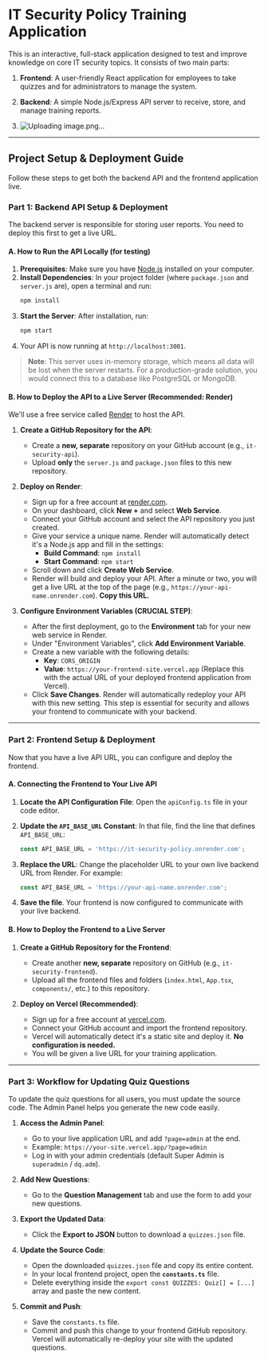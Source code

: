 # IT Security Policy Training Application

This is an interactive, full-stack application designed to test and improve knowledge on core IT security topics. It consists of two main parts:

1.  **Frontend**: A user-friendly React application for employees to take quizzes and for administrators to manage the system.
2.  **Backend**: A simple Node.js/Express API server to receive, store, and manage training reports.

3.  ![Uploading image.png…]()


---

## Project Setup & Deployment Guide

Follow these steps to get both the backend API and the frontend application live.

### Part 1: Backend API Setup & Deployment

The backend server is responsible for storing user reports. You need to deploy this first to get a live URL.

#### A. How to Run the API Locally (for testing)

1.  **Prerequisites**: Make sure you have [Node.js](https://nodejs.org/) installed on your computer.
2.  **Install Dependencies**: In your project folder (where `package.json` and `server.js` are), open a terminal and run:
    ```bash
    npm install
    ```
3.  **Start the Server**: After installation, run:
    ```bash
    npm start
    ```
4.  Your API is now running at `http://localhost:3001`.

> **Note**: This server uses in-memory storage, which means all data will be lost when the server restarts. For a production-grade solution, you would connect this to a database like PostgreSQL or MongoDB.

#### B. How to Deploy the API to a Live Server (Recommended: Render)

We'll use a free service called [Render](https://render.com) to host the API.

1.  **Create a GitHub Repository for the API**:
    - Create a **new, separate** repository on your GitHub account (e.g., `it-security-api`).
    - Upload **only** the `server.js` and `package.json` files to this new repository.

2.  **Deploy on Render**:
    - Sign up for a free account at [render.com](https://render.com).
    - On your dashboard, click **New +** and select **Web Service**.
    - Connect your GitHub account and select the API repository you just created.
    - Give your service a unique name. Render will automatically detect it's a Node.js app and fill in the settings:
      - **Build Command**: `npm install`
      - **Start Command**: `npm start`
    - Scroll down and click **Create Web Service**.
    - Render will build and deploy your API. After a minute or two, you will get a live URL at the top of the page (e.g., `https://your-api-name.onrender.com`). **Copy this URL.**

3.  **Configure Environment Variables (CRUCIAL STEP)**:
    - After the first deployment, go to the **Environment** tab for your new web service in Render.
    - Under "Environment Variables", click **Add Environment Variable**.
    - Create a new variable with the following details:
      - **Key**: `CORS_ORIGIN`
      - **Value**: `https://your-frontend-site.vercel.app` (Replace this with the actual URL of your deployed frontend application from Vercel).
    - Click **Save Changes**. Render will automatically redeploy your API with this new setting. This step is essential for security and allows your frontend to communicate with your backend.

---

### Part 2: Frontend Setup & Deployment

Now that you have a live API URL, you can configure and deploy the frontend.

#### A. Connecting the Frontend to Your Live API

1.  **Locate the API Configuration File**:
    Open the `apiConfig.ts` file in your code editor.

2.  **Update the `API_BASE_URL` Constant**:
    In that file, find the line that defines `API_BASE_URL`:
    ```javascript
    const API_BASE_URL = 'https://it-security-policy.onrender.com';
    ```

3.  **Replace the URL**:
    Change the placeholder URL to your own live backend URL from Render. For example:
    ```javascript
    const API_BASE_URL = 'https://your-api-name.onrender.com';
    ```

4.  **Save the file**. Your frontend is now configured to communicate with your live backend.

#### B. How to Deploy the Frontend to a Live Server

1.  **Create a GitHub Repository for the Frontend**:
    - Create another **new, separate** repository on GitHub (e.g., `it-security-frontend`).
    - Upload all the frontend files and folders (`index.html`, `App.tsx`, `components/`, etc.) to this repository.

2.  **Deploy on Vercel (Recommended)**:
    - Sign up for a free account at [vercel.com](https://vercel.com).
    - Connect your GitHub account and import the frontend repository.
    - Vercel will automatically detect it's a static site and deploy it. **No configuration is needed.**
    - You will be given a live URL for your training application.

---

### Part 3: Workflow for Updating Quiz Questions

To update the quiz questions for all users, you must update the source code. The Admin Panel helps you generate the new code easily.

1.  **Access the Admin Panel**:
    - Go to your live application URL and add `?page=admin` at the end.
    - Example: `https://your-site.vercel.app/?page=admin`
    - Log in with your admin credentials (default Super Admin is `superadmin` / `dq.adm`).

2.  **Add New Questions**:
    - Go to the **Question Management** tab and use the form to add your new questions.

3.  **Export the Updated Data**:
    - Click the **Export to JSON** button to download a `quizzes.json` file.

4.  **Update the Source Code**:
    - Open the downloaded `quizzes.json` file and copy its entire content.
    - In your local frontend project, open the **`constants.ts`** file.
    - Delete everything inside the `export const QUIZZES: Quiz[] = [...]` array and paste the new content.

5.  **Commit and Push**:
    - Save the `constants.ts` file.
    - Commit and push this change to your frontend GitHub repository. Vercel will automatically re-deploy your site with the updated questions.

